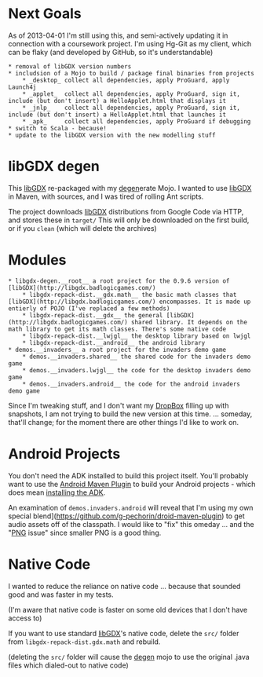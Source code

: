
Next Goals
==========

As of 2013-04-01 I'm still using this, and semi-actively updating it in connection with a coursework project.
I'm using Hg-Git as my client, which can be flaky (and developed by GitHub, so it's understandable)

	* removal of libGDX version numbers
	* includsion of a Mojo to build / package final binaries from projects
		* _desktop_	collect all dependencies, apply ProGuard, apply Launch4j
		* _applet_	collect all dependencies, apply ProGuard, sign it, include (but don't insert) a HelloApplet.html that displays it
		* _jnlp_	collect all dependencies, apply ProGuard, sign it, include (but don't insert) a HelloApplet.html that launches it
		* _apk_		collect all dependencies, apply ProGuard if debugging
	* switch to Scala - because!
	* update to the libGDX version with the new modelling stuff

libGDX degen
============

This [libGDX](http://libgdx.badlogicgames.com/) re-packaged with my [degen](https://github.com/g-pechorin/degen)erate Mojo.
I wanted to use [libGDX](http://libgdx.badlogicgames.com/) in Maven, with sources, and I was tired of rolling Ant scripts.


The project downloads [libGDX](http://libgdx.badlogicgames.com/) distributions from Google Code via HTTP, and stores these in `target/`
This will only be downloaded on the first build, or if you `clean` (which will delete the archives)


Modules
=======
	* libgdx-degen.__root__ a root project for the 0.9.6 version of [libGDX](http://libgdx.badlogicgames.com/)
		* libgdx-repack-dist.__gdx.math__ the basic math classes that [libGDX](http://libgdx.badlogicgames.com/) encompasses. It is made up entierly of POJO (I've replaced a few methods)
		* libgdx-repack-dist.__gdx__ the general [libGDX](http://libgdx.badlogicgames.com/) shared library. It depends on the math library to get its math classes. There's some native code
		* libgdx-repack-dist.__lwjgl__ the desktop library based on lwjgl
		* libgdx-repack-dist.__android__ the android library
	* demos.__invaders__ a root project for the invaders demo game
		* demos.__invaders.shared__ the shared code for the invaders demo game
		* demos.__invaders.lwjgl__ the code for the desktop invaders demo game
		* demos.__invaders.android__ the code for the android invaders demo game


Since I'm tweaking stuff, and I don't want my [DropBox](http://db.tt/4thLOYa) filling up with snapshots, I am not trying to build the new version at this time.
... someday, that'll change; for the moment there are other things I'd like to work on.

Android Projects
================
You don't need the ADK installed to build this project itself.
You'll probably want to use the [Android Maven Plugin](http://code.google.com/p/maven-android-plugin/) to build your Android projects - which does mean [installing the ADK](http://code.google.com/p/maven-android-plugin/wiki/GettingStarted).

An examination of `demos.invaders.android` will reveal that I'm using my own special blend](https://github.com/g-pechorin/droid-maven-plugin) to get audio assets off of the classpath.
I would like to "fix" this  omeday ... and the "[PNG](http://stackoverflow.com/questions/14171255/libgdx-cant-load-a-specific-image) issue" since smaller PNG is a good thing.


Native Code
===========
I wanted to reduce the reliance on native code ... because that sounded good and was faster in my tests.

(I'm aware that native code is faster on some old devices that I don't have access to)

If you want to use standard [libGDX](http://libgdx.badlogicgames.com/)'s native code, delete the `src/` folder from `libgdx-repack-dist.gdx.math` and rebuild.

(deleting the `src/` folder will cause the [degen](https://github.com/g-pechorin/degen) mojo to use the original .java files which dialed-out to native code)